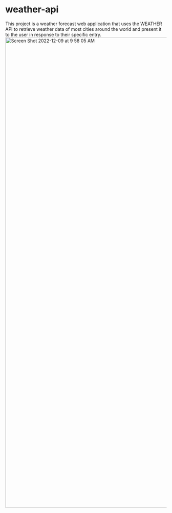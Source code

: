 # weather-api

This project is a weather forecast web application that uses the WEATHER API to retrieve weather data of most cities around the world and present it to the user in response to their specific entry.
<img width="1466" alt="Screen Shot 2022-12-09 at 9 58 05 AM" src="https://user-images.githubusercontent.com/106827018/206764109-614ca0f3-be79-4ea3-91a4-f32d721887bf.png">
